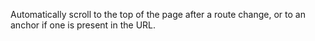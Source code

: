 Automatically scroll to the top of the page after a route change, or to an anchor if one is present in the URL.
